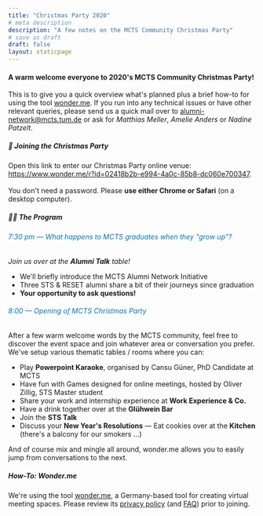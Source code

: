 ```yaml
---
title: "Christmas Party 2020"
# meta description
description: "A few notes on the MCTS Community Christmas Party"
# save as draft
draft: false
layout: staticpage
---
```


#### A warm welcome everyone to 2020's MCTS Community Christmas Party!

This is to give you a quick overview what's planned plus a brief how-to for using the tool <a href='https://wonder.me'>wonder.me</a>. If you run into any technical issues or have other relevant queries, please send us a quick mail over to <a href='mailto:alumni-network@mcts.tum.de'>alumni-network@mcts.tum.de</a> or ask for <i>Matthias Meller</i>, <i>Amelie Anders</i> or <i>Nadine Patzelt</i>.

##### 🎄 Joining the Christmas Party

Open this link to enter our Christmas Party online venue: <a href='https://www.wonder.me/r?id=02418b2b-e994-4a0c-85b8-dc060e700347'>https://www.wonder.me/r?id=02418b2b-e994-4a0c-85b8-dc060e700347</a>. <br><br>You don't need a password. Please <b>use either Chrome or Safari</b> (on a desktop computer).

##### 🧑‍🎄 The Program

###### <p style='color:#0076bb'>7:30 pm — What happens to MCTS graduates when they "grow up"?</p>

<i>Join us over at the <b>Alumni Talk</b> table!</i>

- We'll briefly introduce the MCTS Alumni Network Initiative
- Three STS & RESET alumni share a bit of their journeys since graduation
- <b>Your opportunity to ask questions!</b>

###### <p style='color:#0076bb'>8:00 — Opening of MCTS Christmas Party</p>

After a few warm welcome words by the MCTS community, feel free to discover the event space and join whatever area or conversation you prefer. We've setup various thematic tables / rooms where you can:

- Play <b>Powerpoint Karaoke</b>, organised by Cansu Güner, PhD Candidate at MCTS
- Have fun with Games designed for online meetings, hosted by Oliver Zillig, STS Master student
- Share your work and internship experience at <b>Work Experience & Co.</b>
- Have a drink together over at the <b>Glühwein Bar</b>
- Join the <b>STS Talk</b>
- Discuss your <b>New Year's Resolutions</b>
— Eat cookies over at the <b>Kitchen</b> (there's a balcony for our smokers …)

And of course mix and mingle all around, wonder.me allows you to easily jump from conversations to the next.

##### How-To: Wonder.me

We're using the tool <a href='https://wonder.me'>wonder.me</a>, a Germany-based tool for creating virtual meeting spaces. Please review its <a href='https://www.wonder.me/privacy-policy'>privacy policy</a> (and <a href='https://support.wonder.me/hc/en-us/articles/360013622577-Privacy-Security-FAQs'>FAQ</a>) prior to joining.